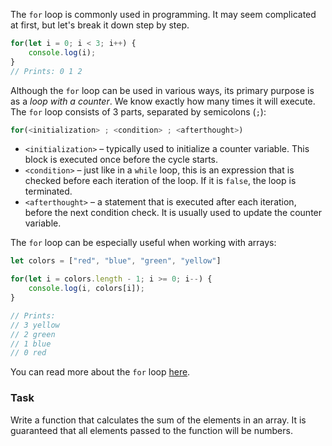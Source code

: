The `for` loop is commonly used in programming. It may seem complicated at first, but let's break it down step by step.
```js
for(let i = 0; i < 3; i++) {
    console.log(i);
}
// Prints: 0 1 2
```

Although the `for` loop can be used in various ways, its primary purpose is as a _loop with a counter_.
We know exactly how many times it will execute. The `for` loop consists of 3 parts, separated by semicolons (`;`):
```js
for(<initialization> ; <condition> ; <afterthought>)
```

- `<initialization>` – typically used to initialize a counter variable. This block is executed once before the cycle starts.
- `<condition>` – just like in a `while` loop, this is an expression that is checked before each iteration of the loop. If it is `false`, the loop is terminated.
- `<afterthought>` – a statement that is executed after each iteration, before the next condition check. It is usually used to update the counter variable.

The `for` loop can be especially useful when working with arrays:
```js
let colors = ["red", "blue", "green", "yellow"]

for(let i = colors.length - 1; i >= 0; i--) {
    console.log(i, colors[i]);
}

// Prints:
// 3 yellow
// 2 green
// 1 blue
// 0 red
```

You can read more about the `for` loop [here](https://developer.mozilla.org/en-US/docs/Web/JavaScript/Reference/Statements/for).

### Task
Write a function that calculates the sum of the elements in an array. It is guaranteed that all elements passed to the function will be numbers.
